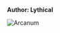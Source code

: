 <b>Author: Lythical</b>

![Arcanum](https://github.com/yuankong666/Ultimate-RAT-Collection/assets/128066597/013ff946-53bf-40f4-80aa-4fce415fe289)
